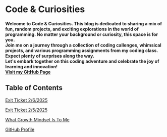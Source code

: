 # **Code & Curiosities**

#### Welcome to Code & Curiosities. This blog is dedicated to sharing a mix of fun, random projects, and exciting explorations in the world of programming. No matter your background or curiosity, this space is for you. <br> Join me on a journey through a collection of coding callenges, whimsical projects, and various programming assignments from my coding class. Expect plenty of surprises along the way. <br> Let's embark together on this coding adventure and celebrate the joy of learning and innovation! <br> [Visit my GitHub Page](https://github.com/kadariusclemons)

## Table of Contents

[Exit Ticket 2/6/2025](Portfolio/feb6th2025.md)

[Exit Ticket 2/5/2025](Portfolio/feb5th2025.md)

[What Growth Mindset Is To Me](Portfolio/growthmindset.md)

[GitHub Profile](https://github.com/kadariusclemons)
